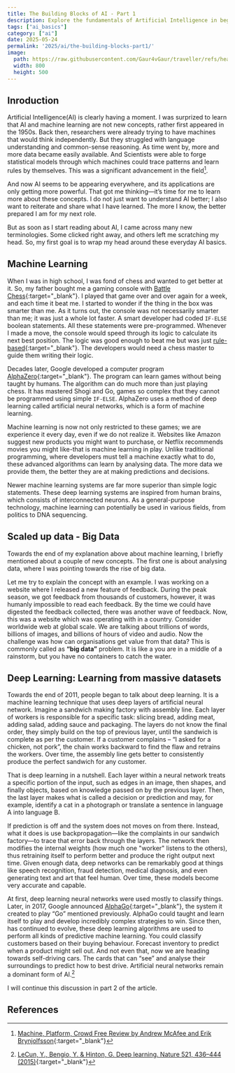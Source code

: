 ```yaml
---
title: The Building Blocks of AI - Part 1
description: Explore the fundamentals of Artificial Intelligence in beginner-friendly guide. Learn the basics of machine learning, deep learning, big data, and how AI differs from traditional programming. Perfect for developers starting their AI journey.
tags: ["ai_basics"]
category: ["ai"]
date: 2025-05-24
permalink: '2025/ai/the-building-blocks-part1/'
image:
  path: https://raw.githubusercontent.com/Gaur4vGaur/traveller/refs/heads/master/images/random/2025-01-07-the-art-of-possible/cover.jpg
  width: 800
  height: 500
---
```


## Inroduction
Artificial Intelligence(AI) is clearly having a moment. I was surprized to learn that AI and machine learning are not new concepts, rather first appeared in the 1950s. Back then, researchers were already trying to have machines that would think independently. But they struggled with language understanding and common-sense reasoning. As time went by, more and more data became easily available. And Scientists were able to forge statistical models through which machines could trace patterns and learn rules by themselves. This was a significant advancement in the field[^footnote].

And now AI seems to be appearing everywhere, and its applications are only getting more powerful. That got me thinking—it’s time for me to learn more about these concepts. I do not just want to understand AI better; I also want to reiterate and share what I have learned. The more I know, the better prepared I am for my next role.

But as soon as I start reading about AI, I came across many new terminologies. Some clicked right away, and others left me scratching my head. So, my first goal is to wrap my head around these everyday AI basics.

## Machine Learning
When I was in high school, I was fond of chess and wanted to get better at it. So, my father bought me a gaming console with [Battle Chess](https://en.wikipedia.org/wiki/Battle_Chess){:target="_blank"}. I played that game over and over again for a week, and each time it beat me. I started to wonder if the thing in the box was smarter than me. As it turns out, the console was not necessarily smarter than me; it was just a whole lot faster. A smart developer had coded `IF-ELSE` boolean statements. All these statements were pre-programmed. Whenever I made a move, the console would speed through its logic to calculate its next best position. The logic was good enough to beat me but was just [rule-based](https://en.wikipedia.org/wiki/Rule-based_system){:target="_blank"}. The developers would need a chess master to guide them writing their logic.

Decades later, Google developed a computer program [AlphaZero](https://en.wikipedia.org/wiki/AlphaZero){:target="_blank"}. The program can learn games without being taught by humans. The algorithm can do much more than just playing chess. It has mastered Shogi and Go, games so complex that they cannot be programmed using simple `IF-ELSE`. AlphaZero uses a method of deep learning called artificial neural networks, which is a form of machine learning.

Machine learning is now not only restricted to these games; we are experience it every day, even if we do not realize it. Websites like Amazon suggest new products you might want to purchase, or Netflix recommends movies you might like-that is machine learning in play. Unlike traditional programming, where developers must tell a machine exactly what to do, these advanced algorithms can learn by analysing data. The more data we provide them, the better they are at making predictions and decisions.

Newer machine learning systems are far more superior than simple logic statements. These deep learning systems are inspired from human brains, which consists of interconnected neurons. As a general-purpose technology, machine learning can potentially be used in various fields, from politics to DNA sequencing.

## Scaled up data - Big Data
Towards the end of my explanation above about machine learning, I briefly mentioned about a couple of new concepts. The first one is about analysing data, where I was pointing towards the rise of big data.

Let me try to explain the concept with an example. I was working on a website where I released a new feature of feedback. During the peak season, we got feedback from thousands of customers, however, it was humanly impossible to read each feedback. By the time we could have digested the feedback collected, there was another wave of feedback. Now, this was a website which was operating with in a country. Consider worldwide web at global scale. We are talking about trillions of words, billions of images, and billions of hours of video and audio. Now the challenge was how can organisations get value from that data?  This is commonly called as __“big data”__ problem. It is like a you are in a middle of a rainstorm, but you have no containers to catch the water.

## Deep Learning: Learning from massive datasets
Towards the end of 2011, people began to talk about deep learning. It is a machine learning technique that uses deep layers of artificial neural network. Imagine a sandwich making factory with assembly line. Each layer of workers is responsible for a specific task: slicing bread, adding meat, adding salad, adding sauce and packaging. The layers do not know the final order, they simply build on the top of previous layer, until the sandwich is complete as per the customer. If a customer complains – “I asked for a chicken, not pork”, the chain works backward to find the flaw and retrains the workers. Over time, the assembly line gets better to consistently produce the perfect sandwich for any customer. 

That is deep learning in a nutshell. Each layer within a neural network treats a specific portion of the input, such as edges in an image, then shapes, and finally objects, based on knowledge passed on by the previous layer. Then, the last layer makes what is called a decision or prediction and may, for example, identify a cat in a photograph or translate a sentence in language A into language B.

If prediction is off and the system does not moves on from there. Instead, what it does is use backpropagation—like the complaints in our sandwich factory—to trace that error back through the layers. The network then modifies the internal weights (how much one "worker" listens to the others), thus retraining itself to perform better and produce the right output next time. Given enough data, deep networks can be remarkably good at things like speech recognition, fraud detection, medical diagnosis, and even generating text and art that feel human. Over time, these models become very accurate and capable.

At first, deep learning neural networks were used mostly to classify things. Later, in 2017, Google announced [AlphaGo](https://en.wikipedia.org/wiki/AlphaGo){:target="_blank"}, the system it created to play “Go” mentioned previously. AlphaGo could taught and learn itself to play and develop incredibly complex strategies to win. Since then, has continued to evolve, these deep learning algorithms are used to perform all kinds of predictive machine learning. You could classify customers based on their buying behaviour. Forecast inventory to predict when a product might sell out. And not even that, now we are heading towards self-driving cars. The cards that can “see” and analyse their surroundings to predict how to best drive. Artificial neural networks remain a dominant form of AI.[^fn-nth-2]

I will continue this discussion in part 2 of the article.


## References

[^footnote]: [Machine, Platform, Crowd Free Review by Andrew McAfee and Erik Brynjolfsson](https://books.google.co.uk/books/about/Machine_Platform_Crowd_Harnessing_Our_Di.html?id=zh1DDQAAQBAJ&redir_esc=y){:target="_blank"}
[^fn-nth-2]: [LeCun, Y., Bengio, Y. & Hinton, G. Deep learning. Nature 521, 436–444 (2015)](https://doi.org/10.1038/nature14539){:target="_blank"}
